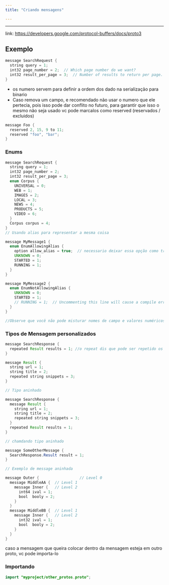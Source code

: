 ```yaml
---
title: "Criando mensagens"

---
```


---

link: https://developers.google.com/protocol-buffers/docs/proto3

## Exemplo

```java
message SearchRequest {
  string query = 1;
  int32 page_number = 2;  // Which page number do we want?
  int32 result_per_page = 3;  // Number of results to return per page.
}
```

- os numero servem para definir a ordem dos dado na serialização para binario
- Caso remova um campo, e recomendado não usar o numero que ele pertecia, pois isso pode dar conflito no futuro, para garantir que isso o mesmo não seja usado vc pode marcalos como reserved (reservados / excluidos)

```java
message Foo {
  reserved 2, 15, 9 to 11;
  reserved "foo", "bar";
}
```

### Enums

```java
message SearchRequest {
  string query = 1;
  int32 page_number = 2;
  int32 result_per_page = 3;
  enum Corpus {
    UNIVERSAL = 0;
    WEB = 1;
    IMAGES = 2;
    LOCAL = 3;
    NEWS = 4;
    PRODUCTS = 5;
    VIDEO = 6;
  }
  Corpus corpus = 4;
}
// Usando alias para representar a mesma coisa 

message MyMessage1 {
  enum EnumAllowingAlias {
    option allow_alias = true;  // necessario deixar essa opção como true, senão vai dar erro, como abaixo
    UNKNOWN = 0;
    STARTED = 1;
    RUNNING = 1;
  }
}

message MyMessage2 {
  enum EnumNotAllowingAlias {
    UNKNOWN = 0;
    STARTED = 1;
    // RUNNING = 1;  // Uncommenting this line will cause a compile error inside Google and a warning message outside.
  }
}

//Observe que você não pode misturar nomes de campo e valores numéricos na mesma reservedinstrução.
```

### Tipos de Mensagem personalizados

```java
message SearchResponse {
  repeated Result results = 1; //o repeat dis que pode ser repetido os itens, semelhate a uma lista
}

message Result {
  string url = 1;
  string title = 2;
  repeated string snippets = 3;
}

// Tipo aninhado

message SearchResponse {
  message Result {
    string url = 1;
    string title = 2;
    repeated string snippets = 3;
  }
  repeated Result results = 1;
}

// chamdando tipo aninhado

message SomeOtherMessage {
  SearchResponse.Result result = 1;
}

// Exemplo de message aninhada

message Outer {                  // Level 0
  message MiddleAA {  // Level 1
    message Inner {   // Level 2
      int64 ival = 1;
      bool  booly = 2;
    }
  }
  message MiddleBB {  // Level 1
    message Inner {   // Level 2
      int32 ival = 1;
      bool  booly = 2;
    }
  }
}
```

caso a mensagem que queira colocar dentro da mensagem esteja em outro proto, vc pode importa-lo

### Importando

```java
import "myproject/other_protos.proto";
```


